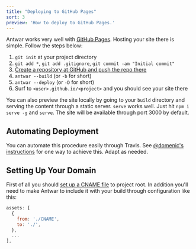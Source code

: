 ```yaml
---
title: "Deploying to GitHub Pages"
sort: 3
preview: 'How to deploy to GitHub Pages.'
---
```


Antwar works very well with [GitHub Pages](https://pages.github.com/). Hosting your site there is simple. Follow the steps below:

1. `git init` at your project directory
2. `git add *`, `git add .gitignore`, `git commit -am "Initial commit"`
3. [Create a repository at GitHub and push the repo there](https://help.github.com/articles/create-a-repo/)
4. `antwar --build` (or `-b` for short)
5. `antwar --deploy` (or `-D` for short)
6. Surf to `<user>.github.io/<project>` and you should see your site there

You can also preview the site locally by going to your `build` directory and serving the content through a static server. `serve` works well. Just hit `npm i serve -g` and `serve`. The site will be available through port 3000 by default.

## Automating Deployment

You can automate this procedure easily through Travis. See [@domenic's instructions](https://gist.github.com/domenic/ec8b0fc8ab45f39403dd) for one way to achieve this. Adapt as needed.

## Setting Up Your Domain

First of all you should [set up a CNAME file](https://help.github.com/articles/setting-up-a-custom-domain-with-github-pages/) to project root. In addition you'll need to make Antwar to include it with your build through configuration like this:

```javascript
assets: [
  {
    from: './CNAME',
    to: './',
  },
  ...
],
```